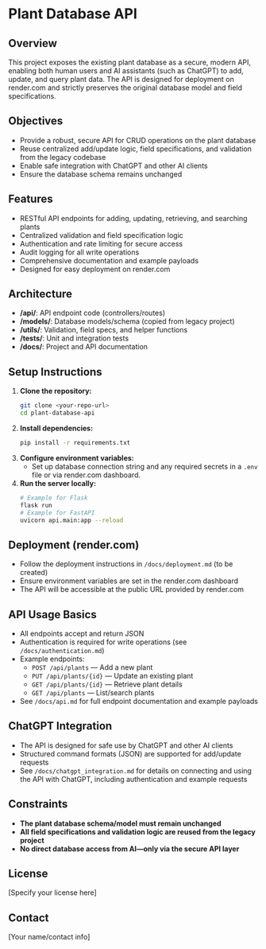 # Plant Database API

## Overview
This project exposes the existing plant database as a secure, modern API, enabling both human users and AI assistants (such as ChatGPT) to add, update, and query plant data. The API is designed for deployment on render.com and strictly preserves the original database model and field specifications.

## Objectives
- Provide a robust, secure API for CRUD operations on the plant database
- Reuse centralized add/update logic, field specifications, and validation from the legacy codebase
- Enable safe integration with ChatGPT and other AI clients
- Ensure the database schema remains unchanged

## Features
- RESTful API endpoints for adding, updating, retrieving, and searching plants
- Centralized validation and field specification logic
- Authentication and rate limiting for secure access
- Audit logging for all write operations
- Comprehensive documentation and example payloads
- Designed for easy deployment on render.com

## Architecture
- **/api/**: API endpoint code (controllers/routes)
- **/models/**: Database models/schema (copied from legacy project)
- **/utils/**: Validation, field specs, and helper functions
- **/tests/**: Unit and integration tests
- **/docs/**: Project and API documentation

## Setup Instructions
1. **Clone the repository:**
   ```sh
   git clone <your-repo-url>
   cd plant-database-api
   ```
2. **Install dependencies:**
   ```sh
   pip install -r requirements.txt
   ```
3. **Configure environment variables:**
   - Set up database connection string and any required secrets in a `.env` file or via render.com dashboard.
4. **Run the server locally:**
   ```sh
   # Example for Flask
   flask run
   # Example for FastAPI
   uvicorn api.main:app --reload
   ```

## Deployment (render.com)
- Follow the deployment instructions in `/docs/deployment.md` (to be created)
- Ensure environment variables are set in the render.com dashboard
- The API will be accessible at the public URL provided by render.com

## API Usage Basics
- All endpoints accept and return JSON
- Authentication is required for write operations (see `/docs/authentication.md`)
- Example endpoints:
  - `POST /api/plants` — Add a new plant
  - `PUT /api/plants/{id}` — Update an existing plant
  - `GET /api/plants/{id}` — Retrieve plant details
  - `GET /api/plants` — List/search plants
- See `/docs/api.md` for full endpoint documentation and example payloads

## ChatGPT Integration
- The API is designed for safe use by ChatGPT and other AI clients
- Structured command formats (JSON) are supported for add/update requests
- See `/docs/chatgpt_integration.md` for details on connecting and using the API with ChatGPT, including authentication and example requests

## Constraints
- **The plant database schema/model must remain unchanged**
- **All field specifications and validation logic are reused from the legacy project**
- **No direct database access from AI—only via the secure API layer**

## License
[Specify your license here]

## Contact
[Your name/contact info] 